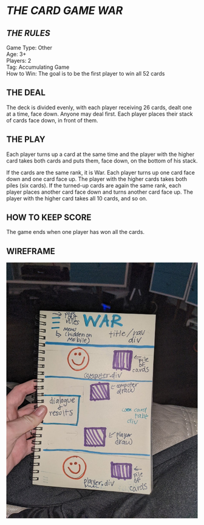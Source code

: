# _THE CARD GAME WAR_

## _THE RULES_

Game Type: Other<br>
Age: 3+<br>
Players: 2<br>
Tag: Accumulating Game<br>
How to Win: The goal is to be the first player to win all 52 cards

## THE DEAL
The deck is divided evenly, with each player receiving 26 cards, dealt one at a time, face down. Anyone may deal first. Each player places their stack of cards face down, in front of them.

## THE PLAY
Each player turns up a card at the same time and the player with the higher card takes both cards and puts them, face down, on the bottom of his stack.

If the cards are the same rank, it is War. Each player turns up one card face down and one card face up. The player with the higher cards takes both piles (six cards). If the turned-up cards are again the same rank, each player places another card face down and turns another card face up. The player with the higher card takes all 10 cards, and so on.

## HOW TO KEEP SCORE
The game ends when one player has won all the cards.

## WIREFRAME

<img src="images/game_of_war_wireframe.jpeg">